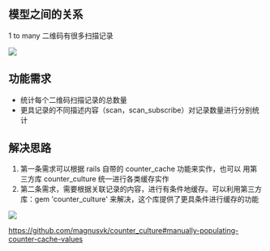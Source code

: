 ## 模型之间的关系
1 to many
二维码有很多扫描记录

![](https://ws2.sinaimg.cn/large/006tKfTcly1frxz7egnokj30uo0o20ul.jpg)

## 功能需求
* 统计每个二维码扫描记录的总数量
* 更具记录的不同描述内容（scan，scan_subscribe）对记录数量进行分别统计

## 解决思路
1. 第一条需求可以根据 rails 自带的 counter_cache 功能来实作，也可以
用第三方库 counter_culture 统一进行各类缓存实作
2. 第二条需求，需要根据关联记录的内容，进行有条件地缓存。可以利用第三方
库：gem 'counter_culture' 来解决，这个库提供了更具条件进行缓存的功能

![](https://ws4.sinaimg.cn/large/006tKfTcly1frxzqp6guwj30pw06uwf5.jpg)

https://github.com/magnusvk/counter_culture#manually-populating-counter-cache-values
